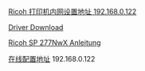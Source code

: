 [Ricoh 打印机内网设置地址 192.168.0.122](http://192.168.0.122/main.asp?Lang=zh-cn) 

[Driver Download](http://support.ricoh.com/bb/html/dr_ut_e/re2/model/sp221/sp221.htm)

[Ricoh SP 277NwX Anleitung](https://www.manualslib.de/manual/73558/Ricoh-Sp-277Nwx.html#manual)

[在线配置地址](http://192.168.0.122/main.asp?Lang=zh-cn) 192.168.0.122

